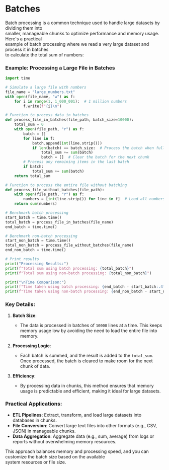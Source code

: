# Batches


Batch processing is a common technique used to handle large datasets by dividing them into  
smaller, manageable chunks to optimize performance and memory usage. Here's a practical  
example of batch processing where we read a very large dataset and process it in batches  
to calculate the total sum of numbers:

### Example: Processing a Large File in Batches

```python
import time

# Simulate a large file with numbers
file_name = "large_numbers.txt"
with open(file_name, "w") as f:
    for i in range(1, 1_000_001):  # 1 million numbers
        f.write(f"{i}\n")

# Function to process data in batches
def process_file_in_batches(file_path, batch_size=10000):
    total_sum = 0
    with open(file_path, "r") as f:
        batch = []
        for line in f:
            batch.append(int(line.strip()))
            if len(batch) == batch_size:  # Process the batch when full
                total_sum += sum(batch)
                batch = []  # Clear the batch for the next chunk
        # Process any remaining items in the last batch
        if batch:
            total_sum += sum(batch)
    return total_sum

# Function to process the entire file without batching
def process_file_without_batches(file_path):
    with open(file_path, "r") as f:
        numbers = [int(line.strip()) for line in f]  # Load all numbers into memory
    return sum(numbers)

# Benchmark batch processing
start_batch = time.time()
total_batch = process_file_in_batches(file_name)
end_batch = time.time()

# Benchmark non-batch processing
start_non_batch = time.time()
total_non_batch = process_file_without_batches(file_name)
end_non_batch = time.time()

# Print results
print("Processing Results:")
print(f"Total sum using batch processing: {total_batch}")
print(f"Total sum using non-batch processing: {total_non_batch}")

print("\nTime Comparison:")
print(f"Time taken using batch processing: {end_batch - start_batch:.4f} seconds")
print(f"Time taken using non-batch processing: {end_non_batch - start_non_batch:.4f} seconds")
```

### Key Details:
1. **Batch Size**:
   - The data is processed in batches of `10000` lines at a time. This keeps memory usage low by
     avoiding the need to load the entire file into memory.

2. **Processing Logic**:
   - Each batch is summed, and the result is added to the `total_sum`. Once processed, the batch is
     cleared to make room for the next chunk of data.

3. **Efficiency**:
   - By processing data in chunks, this method ensures that memory usage is predictable and efficient,
     making it ideal for large datasets.

### Practical Applications:
- **ETL Pipelines**: Extract, transform, and load large datasets into databases in chunks.
- **File Conversion**: Convert large text files into other formats (e.g., CSV, JSON) in manageable chunks.
- **Data Aggregation**: Aggregate data (e.g., sum, average) from logs or reports without overwhelming memory resources.

This approach balances memory and processing speed, and you can customize the batch size based on the available  
system resources or file size. 
